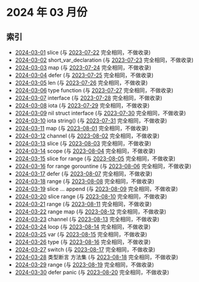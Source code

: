 # 2024 年 03 月份

## 索引

- [2024-03-01](#) slice (与 [2023-07-22](../../2023/07/22/README.md) 完全相同，不做收录)
- [2024-03-02](#) short_var_declaration (与 [2023-07-23](../../2023/07/23/README.md) 完全相同，不做收录)
- [2024-03-03](#) map (与 [2023-07-24](../../2023/07/24/README.md) 完全相同，不做收录)
- [2024-03-04](#) defer (与 [2023-07-25](../../2023/07/25/README.md) 完全相同，不做收录)
- [2024-03-05](#) len (与 [2023-07-26](../../2023/07/26/README.md) 完全相同，不做收录)
- [2024-03-06](#) type function (与 [2023-07-27](../../2023/07/27/README.md) 完全相同，不做收录)
- [2024-03-07](#) interface (与 [2023-07-28](../../2023/07/28/README.md) 完全相同，不做收录)
- [2024-03-08](#) iota (与 [2023-07-29](../../2023/07/29/README.md) 完全相同，不做收录)
- [2024-03-09](#) nil struct interface (与 [2023-07-30](../../2023/07/30/README.md) 完全相同，不做收录)
- [2024-03-10](#) iota string() (与 [2023-07-31](../../2023/07/31/README.md) 完全相同，不做收录)
- [2024-03-11](#) map (与 [2023-08-01](../../2023/08/01/README.md) 完全相同，不做收录)
- [2024-03-12](#) channel (与 [2023-08-02](../../2023/08/02/README.md) 完全相同，不做收录)
- [2024-03-13](#) slice (与 [2023-08-03](../../2023/08/03/README.md) 完全相同，不做收录)
- [2024-03-14](#) scope (与 [2023-08-04](../../2023/08/04/README.md) 完全相同，不做收录)
- [2024-03-15](#) slice for range (与 [2023-08-05](../../2023/08/05/README.md) 完全相同，不做收录)
- [2024-03-16](#) for range gorountine (与 [2023-08-06](../../2023/08/06/README.md) 完全相同，不做收录)
- [2024-03-17](#) defer (与 [2023-08-07](../../2023/08/07/README.md) 完全相同，不做收录)
- [2024-03-18](#) range (与 [2023-08-08](../../2023/08/08/README.md) 完全相同，不做收录)
- [2024-03-19](#) slice ... append (与 [2023-08-09](../../2023/08/09/README.md) 完全相同，不做收录)
- [2024-03-20](#) slice range (与 [2023-08-10](../../2023/08/10/README.md) 完全相同，不做收录)
- [2024-03-21](#) range (与 [2023-08-11](../../2023/08/11/README.md) 完全相同，不做收录)
- [2024-03-22](#) range map (与 [2023-08-12](../../2023/08/12/README.md) 完全相同，不做收录)
- [2024-03-23](#) channel (与 [2023-08-13](../../2023/08/13/README.md) 完全相同，不做收录)
- [2024-03-24](#) loop (与 [2023-08-14](../../2023/08/14/README.md) 完全相同，不做收录)
- [2024-03-25](#) var (与 [2023-08-15](../../2023/08/15/README.md) 完全相同，不做收录)
- [2024-03-26](#) type (与 [2023-08-16](../../2023/08/16/README.md) 完全相同，不做收录)
- [2024-03-27](#) switch (与 [2023-08-17](../../2023/08/17/README.md) 完全相同，不做收录)
- [2024-03-28](#) 类型断言 方法集 (与 [2023-08-18](../../2023/08/18/README.md) 完全相同，不做收录)
- [2024-03-29](#) range (与 [2023-08-19](../../2023/08/19/README.md) 完全相同，不做收录)
- [2024-03-30](#) defer panic (与 [2023-08-20](../../2023/08/20/README.md) 完全相同，不做收录)
